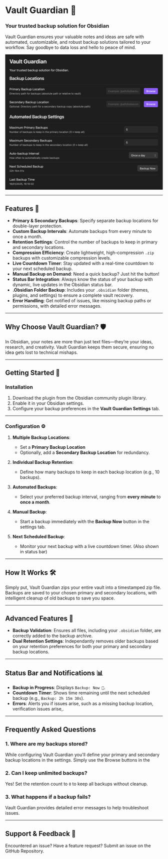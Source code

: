 # Vault Guardian 🚀  
### **Your trusted backup solution for Obsidian**  
Vault Guardian ensures your valuable notes and ideas are safe with automated, customizable, and robust backup solutions tailored to your workflow. Say goodbye to data loss and hello to peace of mind.

![Vault Guardian Screenshot](https://github.com/hellotimking/Vault-Guardian/blob/main/settings-screenshot.png)

---

## Features 🌟

- **Primary & Secondary Backups**: Specify separate backup locations for double-layer protection.  
- **Custom Backup Intervals**: Automate backups from every minute to once a month.  
- **Retention Settings**: Control the number of backups to keep in primary and secondary locations.  
- **Compression Efficiency**: Create lightweight, high-compression `.zip` backups with customizable compression levels.  
- **Live Countdown Timer**: Stay updated with a real-time countdown to your next scheduled backup.  
- **Manual Backup on Demand**: Need a quick backup? Just hit the button!  
- **Status Bar Integration**: Always know the status of your backup with dynamic, live updates in the Obsidian status bar.  
- **.Obsidian Folder Backup**: Includes your `.obsidian` folder (themes, plugins, and settings) to ensure a complete vault recovery.  
- **Error Handling**: Get notified of issues, like missing backup paths or permissions, with detailed error messages.  

---

## Why Choose Vault Guardian? 🛡️  

In Obsidian, your notes are more than just text files—they’re your ideas, research, and creativity. Vault Guardian keeps them secure, ensuring no idea gets lost to technical mishaps.  

---

## Getting Started 🚀  

### Installation  
1. Download the plugin from the Obsidian community plugin library.  
2. Enable it in your Obsidian settings.  
3. Configure your backup preferences in the **Vault Guardian Settings** tab.

---

### Configuration ⚙️  

1. **Multiple Backup Locations**:  
   - Set a **Primary Backup Location**
   - Optionally, add a **Secondary Backup Location** for redundancy.  

2. **Individual Backup Retention**:  
   - Define how many backups to keep in each backup location (e.g., 10 backups).  

3. **Automated Backups**:  
   - Select your preferred backup interval, ranging from **every minute** to **once a month**.  

4. **Manual Backup**:  
   - Start a backup immediately with the **Backup Now** button in the settings tab.  

5. **Next Scheduled Backup**:  
   - Monitor your next backup with a live countdown timer. (Also shown in status bar)

---


## How It Works 🛠️  

Simply put, Vault Guardian zips your entire vault into a timestamped zip file. Backups are saved to your chosen primary and secondary locations, with intelligent cleanup of old backups to save you space.

---

## Advanced Features 🔧  
  
- **Backup Validation**: Ensures all files, including your `.obsidian` folder, are correctly added to the backup archive.
- **Dual Retention Settings**: Independantly removes older backups based on your retention preferences for both your primary and secondary backup locations.

---

## Status Bar and Notifications 📊  

- **Backup in Progress**: Displays `Backup: Now 🚀`.  
- **Countdown Timer**: Shows time remaining until the next scheduled backup (e.g., `Backup: 2h 15m 30s`).  
- **Errors**: Alerts you if issues arise, such as a missing backup location, verification issues arise,.  

---

## Frequently Asked Questions  

### 1. Where are my backups stored?  
While configuring Vault Guardian you'll define your primary and secondary backup locations in the settings. Simply use the Browse buttons in the 

### 2. Can I keep unlimited backups?  
Yes! Set the retention count to `0` to keep all backups without cleanup.  

### 3. What happens if a backup fails?  
Vault Guardian provides detailed error messages to help troubleshoot issues.

---

## Support & Feedback 💬  

Encountered an issue? Have a feature request? Submit an issue on the GitHub Repository.
